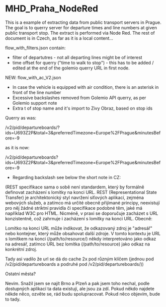 # MHD_Praha_NodeRed
This is a example of extracting data from public transport servers in Prague. The goal is to querry server for departure times and line numbers at given public transport stop. The extract is performed via Node Red. The rest of document is in Czech, as far as it is a local content...

flow_with_filters.json contain:
- filter of departutres - not all departing lines might be of interest
- time offset for querry ("time to walk to stop") - this has to be added / edited at the end of the golemio querry URL in first node.

NEW: flow_with_ac_V2.json
  - In case the vehicle is equipped with air condition, there is an asterisk in front of the line number
  - Excessive backslashes removed from Golemio API querry, as per Golemio support note
  - Extra t of stop name and it's import to Zivy Obraz, based on stop ids

Querry
as was:

/v2/pid/departureboards/?ids=U693Z2P&total=3&preferredTimezone=Europe%2FPrague&minutesBefore=-9

as it is now:

/v2/pid/departureboards?ids=U693Z2P&total=3&preferredTimezone=Europe%2FPrague&minutesBefore=-9

  - Regarding backslash see below the short note in CZ:


(REST specifikace sama o sobě není standardem, který by formálně definovat zacházení s lomítky na konci URL. REST (Representational State Transfer) je architektonický styl navržení síťových aplikací, zejména webových služeb, a zatímco má určité obecně přijímané principy, neexistují pro něj žádné striktní pravidla či specifikace podobné těm, jaké má například W3C pro HTML. Nicméně, v praxi se doporučuje zacházet s URL konzistentně, což zahrnuje i zacházení s lomítky na konci URL. Obecně:

Lomítko na konci URL může indikovat, že odkazovaný zdroj je "adresář" nebo kontejner, který může obsahovat další zdroje. V tomto kontextu je URL s lomítkem na konci (/path/to/resource/) někdy interpretováno jako odkaz na adresář, zatímco URL bez lomítka (/path/to/resource) jako odkaz na konkrétní zdroj.

Tady asi vadilo že url se dá do cache 2x pod různým klíčem (jednou pod /v2/pid/departureboards a podruhé pod /v2/pid/departureboards/))



Ostatní města?

Nevím. Snažil jsem se najít Brno a Plzeň a pak jsem toho nechal, podle dostupných aplikací ta data existují, ale jsou za zdí. Pokud někdo najdete někde něco, ozvěte se, rád budu spolupracovat. Pokud něco objevím, bude to tady.

